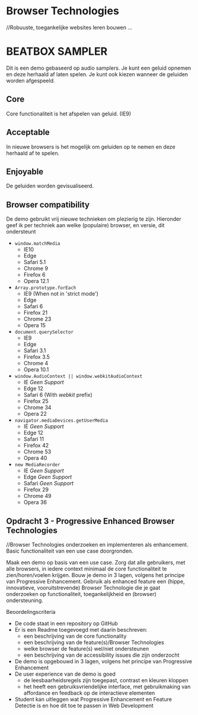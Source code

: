 # Browser Technologies
//Robuuste, toegankelijke websites leren bouwen …

# BEATBOX SAMPLER
Dit is een demo gebaseerd op audio samplers.
Je kunt een geluid opnemen en deze herhaald af laten spelen.
Je kunt ook kiezen wanneer de geluiden worden afgespeeld.

## Core
Core functionaliteit is het afspelen van geluid. (IE9)

## Acceptable
In nieuwe browsers is het mogelijk om geluiden op te nemen en deze herhaald af te spelen.

## Enjoyable
De geluiden worden gevisualiseerd.

## Browser compatibility
De demo gebruikt vrij nieuwe technieken om plezierig te zijn.
Hieronder geef ik per techniek aan welke (populaire) browser, en versie, dit ondersteunt

- `window.matchMedia`
	- IE10
	- Edge
	- Safari 5.1
	- Chrome 9
	- Firefox 6
	- Opera 12.1
- `Array.prototype.forEach`
	- IE9 (When not in 'strict mode')
	- Edge
	- Safari 6
	- Firefox 21
	- Chrome 23
	- Opera 15
- `document.querySelector`
	- IE9
	- Edge
	- Safari 3.1
	- Firefox 3.5
	- Chrome 4
	- Opera 10.1
- `window.AudioContext || window.webkitAudioContext`
	- IE *Geen Support*
	- Edge 12
	- Safari 6 (With _webkit_ prefix)
	- Firefox 25
	- Chrome 34
	- Opera 22
- `navigator.mediaDevices.getUserMedia`
	- IE *Geen Support*
	- Edge 12
	- Safari 11
	- Firefox 42
	- Chrome 53
	- Opera 40
- `new MediaRecorder`
	- IE *Geen Support*
	- Edge *Geen Support*
	- Safari *Geen Support*
	- Firefox 29
	- Chrome 49
	- Opera 36



## Opdracht 3 - Progressive Enhanced Browser Technologies
//Browser Technologies onderzoeken en implementeren als enhancement. Basic functionaliteit van een use case doorgronden.

Maak een demo op basis van een use case. Zorg dat alle gebruikers, met alle browsers, in iedere context minimaal de core functionaliteit te zien/horen/voelen krijgen. Bouw je demo in 3 lagen, volgens het principe van Progressive Enhancement. Gebruik als enhanced feature een (hippe, innovatieve, vooruitstrevende) Browser Technologie die je gaat onderzoeken op functionaliteit, toegankelijkheid en (browser) ondersteuning.


Beoordelingscriteria
- De code staat in een repository op GitHub
- Er is een Readme toegevoegd met daarin beschreven:
  - een beschrijving van de core functionality
  - een beschrijving van de feature(s)/Browser Technologies
  - welke browser de feature(s) wel/niet ondersteunen
  - een beschrijving van de accessibility issues die zijn onderzocht
- De demo is opgebouwd in 3 lagen, volgens het principe van Progressive Enhancement
- De user experience van de demo is goed
  - de leesbaarheidsregels zijn toegepast, contrast en kleuren kloppen
  - het heeft een gebruiksvriendelijke interface, met gebruikmaking van affordance en feedback op de interactieve elementen
- Student kan uitleggen wat Progressive Enhancement en Feature Detectie is en hoe dit toe te passen in Web Development
